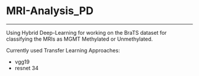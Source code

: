 # MRI-Analysis_PD

---

Using Hybrid Deep-Learning for working on the BraTS dataset for classifying the MRIs as MGMT Methylated or Unmethylated.

Currently used Transfer Learning Approaches:
  - vgg19
  - resnet 34

